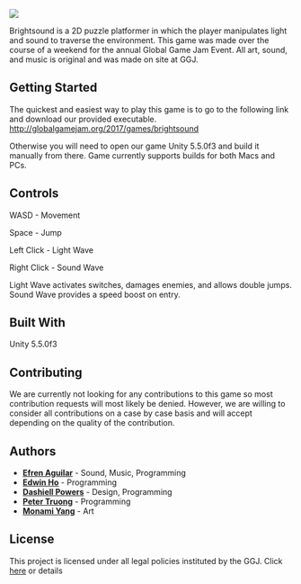 ![](Brightsound/Brightsound/Assets/Art/Backgrounds/title.png)

Brightsound is a 2D puzzle platformer in which the player manipulates light and sound to traverse the environment.
This game was made over the course of a weekend for the annual Global Game Jam Event. All art, sound, and music is original and was made on site at GGJ.

## Getting Started

The quickest and easiest way to play this game is to go to the following link and download our provided executable.
http://globalgamejam.org/2017/games/brightsound

Otherwise you will need to open our game Unity 5.5.0f3 and build it manually from there. Game currently supports builds for both Macs and PCs.

## Controls
WASD - Movement

Space - Jump

Left Click - Light Wave

Right Click - Sound Wave 

Light Wave activates switches, damages enemies, and allows double jumps. Sound Wave provides a speed boost on entry.

## Built With
Unity 5.5.0f3

## Contributing
We are currently not looking for any contributions to this game so most contribution requests will most likely be denied. However, we are willing to consider all contributions on a case by case basis and will accept depending on the quality of the contribution.

## Authors
* [**Efren Aguilar**](https://github.com/efrenaguilar95) - Sound, Music, Programming
* [**Edwin Ho**](https://edwinho555.itch.io/) - Programming
* [**Dashiell Powers**](https://github.com/DashiellP) - Design, Programming
* [**Peter Truong**](https://pgtruong.github.io/) - Programming
* [**Monami Yang**](https://github.com/ichigolollipop) - Art


## License

This project is licensed under all legal policies instituted by the GGJ. Click [here](http://globalgamejam.org/code-conduct-legal-policies) or details
